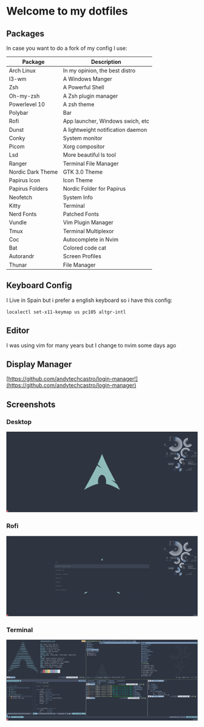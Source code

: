 # Welcome to my dotfiles

## Packages

In case you want to do a fork of my config I use:

| Package           | Description                       |
|-------------------|-----------------------------------|
| Arch Linux        | In my opinion, the best distro    | 
| I3-wm             | A Windows Manger                  |
| Zsh               | A Powerful Shell                  |
| Oh-my-zsh         | A Zsh plugin manager              |
| Powerlevel 10     | A zsh theme                       |
| Polybar           | Bar                               |
| Rofi              | App launcher, Windows swich, etc  |
| Dunst             | A lightweight notification daemon |
| Conky             | System monitor                    |
| Picom             | Xorg compositor                   |
| Lsd               | More beautiful ls tool            |
| Ranger            | Terminal File Manager             |
| Nordic Dark Theme | GTK 3.0 Theme                     | 
| Papirus Icon      | Icon Theme                        | 
| Papirus Folders   | Nordic Folder for Papirus         | 
| Neofetch          | System Info                       | 
| Kitty             | Terminal                          |
| Nerd Fonts        | Patched Fonts                     |
| Vundle            | Vim Plugin Manager                |
| Tmux              | Terminal Multiplexor              |
| Coc               | Autocomplete in Nvim              |
| Bat               | Colored code cat                  |
| Autorandr         | Screen Profiles                   |
| Thunar            | File Manager                      |

## Keyboard Config
I Live in Spain but i prefer a english keyboard so i have this config:

```
localectl set-x11-keymap us pc105 altgr-intl
```

## Editor
I was using vim for many years but I change to nvim some days ago

## Display Manager
[https://github.com/andytechcastro/login-manager!](https://github.com/andytechcastro/login-manager)

## Screenshots

### Desktop

![Desktop](.images/desktop.png)

### Rofi

![Rofi](.images/rofi.png)

### Terminal

![Terminal](.images/terminal.png)
